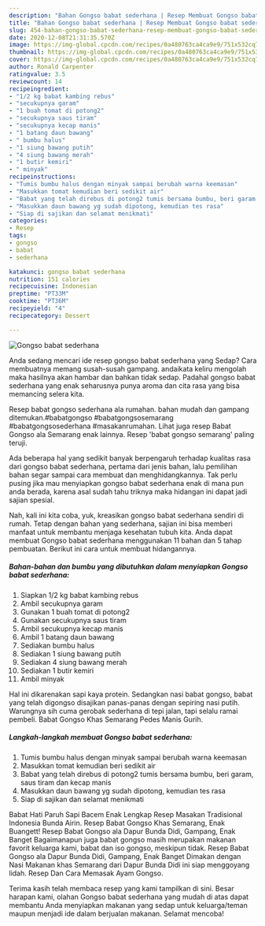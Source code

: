 ```yaml
---
description: "Bahan Gongso babat sederhana | Resep Membuat Gongso babat sederhana Yang Sedap"
title: "Bahan Gongso babat sederhana | Resep Membuat Gongso babat sederhana Yang Sedap"
slug: 454-bahan-gongso-babat-sederhana-resep-membuat-gongso-babat-sederhana-yang-sedap
date: 2020-12-08T21:31:35.570Z
image: https://img-global.cpcdn.com/recipes/0a480763ca4ca9e9/751x532cq70/gongso-babat-sederhana-foto-resep-utama.jpg
thumbnail: https://img-global.cpcdn.com/recipes/0a480763ca4ca9e9/751x532cq70/gongso-babat-sederhana-foto-resep-utama.jpg
cover: https://img-global.cpcdn.com/recipes/0a480763ca4ca9e9/751x532cq70/gongso-babat-sederhana-foto-resep-utama.jpg
author: Ronald Carpenter
ratingvalue: 3.5
reviewcount: 14
recipeingredient:
- "1/2 kg babat kambing rebus"
- "secukupnya garam"
- "1 buah tomat di potong2"
- "secukupnya saus tiram"
- "secukupnya kecap manis"
- "1 batang daun bawang"
- " bumbu halus"
- "1 siung bawang putih"
- "4 siung bawang merah"
- "1 butir kemiri"
- " minyak"
recipeinstructions:
- "Tumis bumbu halus dengan minyak sampai berubah warna keemasan"
- "Masukkan tomat kemudian beri sedikit air"
- "Babat yang telah direbus di potong2 tumis bersama bumbu, beri garam, saus tiram dan kecap manis"
- "Masukkan daun bawang yg sudah dipotong, kemudian tes rasa"
- "Siap di sajikan dan selamat menikmati"
categories:
- Resep
tags:
- gongso
- babat
- sederhana

katakunci: gongso babat sederhana 
nutrition: 151 calories
recipecuisine: Indonesian
preptime: "PT33M"
cooktime: "PT36M"
recipeyield: "4"
recipecategory: Dessert

---
```



![Gongso babat sederhana](https://img-global.cpcdn.com/recipes/0a480763ca4ca9e9/751x532cq70/gongso-babat-sederhana-foto-resep-utama.jpg)

Anda sedang mencari ide resep gongso babat sederhana yang Sedap? Cara membuatnya memang susah-susah gampang. andaikata keliru mengolah maka hasilnya akan hambar dan bahkan tidak sedap. Padahal gongso babat sederhana yang enak seharusnya punya aroma dan cita rasa yang bisa memancing selera kita.

Resep babat gongso sederhana ala rumahan. bahan mudah dan gampang ditemukan.#babatgongso #babatgongsosemarang #babatgongsosederhana #masakanrumahan. Lihat juga resep Babat Gongso ala Semarang enak lainnya. Resep &#39;babat gongso semarang&#39; paling teruji.

Ada beberapa hal yang sedikit banyak berpengaruh terhadap kualitas rasa dari gongso babat sederhana, pertama dari jenis bahan, lalu pemilihan bahan segar sampai cara membuat dan menghidangkannya. Tak perlu pusing jika mau menyiapkan gongso babat sederhana enak di mana pun anda berada, karena asal sudah tahu triknya maka hidangan ini dapat jadi sajian spesial.


Nah, kali ini kita coba, yuk, kreasikan gongso babat sederhana sendiri di rumah. Tetap dengan bahan yang sederhana, sajian ini bisa memberi manfaat untuk membantu menjaga kesehatan tubuh kita. Anda dapat membuat Gongso babat sederhana menggunakan 11 bahan dan 5 tahap pembuatan. Berikut ini cara untuk membuat hidangannya.

<!--inarticleads1-->

##### Bahan-bahan dan bumbu yang dibutuhkan dalam menyiapkan Gongso babat sederhana:

1. Siapkan 1/2 kg babat kambing rebus
1. Ambil secukupnya garam
1. Gunakan 1 buah tomat di potong2
1. Gunakan secukupnya saus tiram
1. Ambil secukupnya kecap manis
1. Ambil 1 batang daun bawang
1. Sediakan  bumbu halus
1. Sediakan 1 siung bawang putih
1. Sediakan 4 siung bawang merah
1. Sediakan 1 butir kemiri
1. Ambil  minyak


Hal ini dikarenakan sapi kaya protein. Sedangkan nasi babat gongso, babat yang telah digongso disajikan panas-panas dengan sepiring nasi putih. Warungnya sih cuma gerobak sederhana di tepi jalan, tapi selalu ramai pembeli. Babat Gongso Khas Semarang Pedes Manis Gurih. 

<!--inarticleads2-->

##### Langkah-langkah membuat Gongso babat sederhana:

1. Tumis bumbu halus dengan minyak sampai berubah warna keemasan
1. Masukkan tomat kemudian beri sedikit air
1. Babat yang telah direbus di potong2 tumis bersama bumbu, beri garam, saus tiram dan kecap manis
1. Masukkan daun bawang yg sudah dipotong, kemudian tes rasa
1. Siap di sajikan dan selamat menikmati


Babat Hati Paruh Sapi Bacem Enak Lengkap Resep Masakan Tradisional Indonesia Bunda Airin. Resep Babat Gongso Khas Semarang, Enak Buangett! Resep Babat Gongso ala Dapur Bunda Didi, Gampang, Enak Banget Bagaimanapun juga babat gongso masih merupakan makanan favorit keluarga kami, babat dan iso gongso, meskipun tidak. Resep Babat Gongso ala Dapur Bunda Didi, Gampang, Enak Banget Dimakan dengan Nasi Makanan khas Semarang dari Dapur Bunda Didi ini siap menggoyang lidah. Resep Dan Cara Memasak Ayam Gongso. 

Terima kasih telah membaca resep yang kami tampilkan di sini. Besar harapan kami, olahan Gongso babat sederhana yang mudah di atas dapat membantu Anda menyiapkan makanan yang sedap untuk keluarga/teman maupun menjadi ide dalam berjualan makanan. Selamat mencoba!

